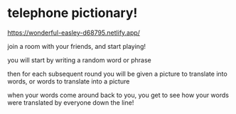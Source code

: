 # telephone pictionary!

https://wonderful-easley-d68795.netlify.app/

join a room with your friends, and start playing!

you will start by writing a random word or phrase

then for each subsequent round you will be given a picture to translate into words, or words to translate into a picture

when your words come around back to you, you get to see how your words were translated by everyone down the line!
